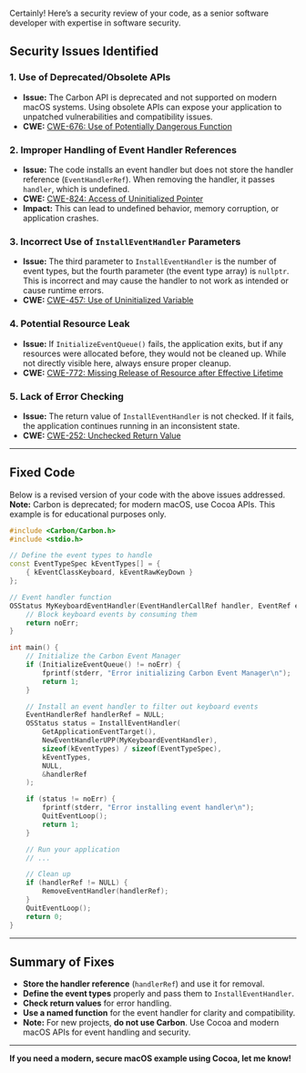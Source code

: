 Certainly! Here’s a security review of your code, as a senior software developer with expertise in software security.

## Security Issues Identified

### 1. **Use of Deprecated/Obsolete APIs**
- **Issue:** The Carbon API is deprecated and not supported on modern macOS systems. Using obsolete APIs can expose your application to unpatched vulnerabilities and compatibility issues.
- **CWE:** [CWE-676: Use of Potentially Dangerous Function](https://cwe.mitre.org/data/definitions/676.html)

### 2. **Improper Handling of Event Handler References**
- **Issue:** The code installs an event handler but does not store the handler reference (`EventHandlerRef`). When removing the handler, it passes `handler`, which is undefined.
- **CWE:** [CWE-824: Access of Uninitialized Pointer](https://cwe.mitre.org/data/definitions/824.html)
- **Impact:** This can lead to undefined behavior, memory corruption, or application crashes.

### 3. **Incorrect Use of `InstallEventHandler` Parameters**
- **Issue:** The third parameter to `InstallEventHandler` is the number of event types, but the fourth parameter (the event type array) is `nullptr`. This is incorrect and may cause the handler to not work as intended or cause runtime errors.
- **CWE:** [CWE-457: Use of Uninitialized Variable](https://cwe.mitre.org/data/definitions/457.html)

### 4. **Potential Resource Leak**
- **Issue:** If `InitializeEventQueue()` fails, the application exits, but if any resources were allocated before, they would not be cleaned up. While not directly visible here, always ensure proper cleanup.
- **CWE:** [CWE-772: Missing Release of Resource after Effective Lifetime](https://cwe.mitre.org/data/definitions/772.html)

### 5. **Lack of Error Checking**
- **Issue:** The return value of `InstallEventHandler` is not checked. If it fails, the application continues running in an inconsistent state.
- **CWE:** [CWE-252: Unchecked Return Value](https://cwe.mitre.org/data/definitions/252.html)

---

## Fixed Code

Below is a revised version of your code with the above issues addressed. **Note:** Carbon is deprecated; for modern macOS, use Cocoa APIs. This example is for educational purposes only.

```cpp
#include <Carbon/Carbon.h>
#include <stdio.h>

// Define the event types to handle
const EventTypeSpec kEventTypes[] = {
    { kEventClassKeyboard, kEventRawKeyDown }
};

// Event handler function
OSStatus MyKeyboardEventHandler(EventHandlerCallRef handler, EventRef event, void* userData) {
    // Block keyboard events by consuming them
    return noErr;
}

int main() {
    // Initialize the Carbon Event Manager
    if (InitializeEventQueue() != noErr) {
        fprintf(stderr, "Error initializing Carbon Event Manager\n");
        return 1;
    }

    // Install an event handler to filter out keyboard events
    EventHandlerRef handlerRef = NULL;
    OSStatus status = InstallEventHandler(
        GetApplicationEventTarget(),
        NewEventHandlerUPP(MyKeyboardEventHandler),
        sizeof(kEventTypes) / sizeof(EventTypeSpec),
        kEventTypes,
        NULL,
        &handlerRef
    );

    if (status != noErr) {
        fprintf(stderr, "Error installing event handler\n");
        QuitEventLoop();
        return 1;
    }

    // Run your application
    // ...

    // Clean up
    if (handlerRef != NULL) {
        RemoveEventHandler(handlerRef);
    }
    QuitEventLoop();
    return 0;
}
```

---

## Summary of Fixes

- **Store the handler reference** (`handlerRef`) and use it for removal.
- **Define the event types** properly and pass them to `InstallEventHandler`.
- **Check return values** for error handling.
- **Use a named function** for the event handler for clarity and compatibility.
- **Note:** For new projects, **do not use Carbon**. Use Cocoa and modern macOS APIs for event handling and security.

---

**If you need a modern, secure macOS example using Cocoa, let me know!**